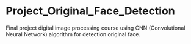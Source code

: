 # Project_Original_Face_Detection

Final project digital image processing course using CNN (Convolutional Neural Network) algorithm for detection original face.
